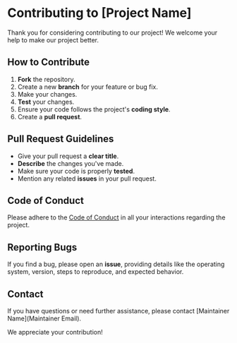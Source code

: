 # Contributing to [Project Name]

Thank you for considering contributing to our project! We welcome your help to make our project better.

## How to Contribute

1. **Fork** the repository.
2. Create a new **branch** for your feature or bug fix.
3. Make your changes.
4. **Test** your changes.
5. Ensure your code follows the project's **coding style**.
6. Create a **pull request**.

## Pull Request Guidelines

- Give your pull request a **clear title**.
- **Describe** the changes you've made.
- Make sure your code is properly **tested**.
- Mention any related **issues** in your pull request.

## Code of Conduct

Please adhere to the [Code of Conduct](CODE_OF_CONDUCT.md) in all your interactions regarding the project.

## Reporting Bugs

If you find a bug, please open an **issue**, providing details like the operating system, version, steps to reproduce, and expected behavior.

## Contact

If you have questions or need further assistance, please contact [Maintainer Name](Maintainer Email).

We appreciate your contribution!
